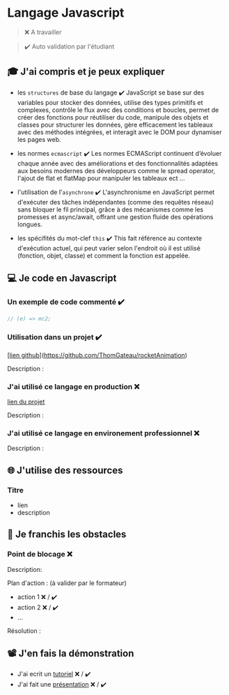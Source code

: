 # Langage Javascript

> ❌ A travailler

> ✔️ Auto validation par l'étudiant

## 🎓 J'ai compris et je peux expliquer

- les `structures` de base du langage ✔️
JavaScript se base sur des variables pour stocker des données, utilise des types primitifs et complexes, contrôle le flux avec des conditions et boucles, permet de créer des fonctions pour réutiliser du code, manipule des objets et classes pour structurer les données, gère efficacement les tableaux avec des méthodes intégrées, et interagit avec le DOM pour dynamiser les pages web.
  
- les normes `ecmascript` ✔️
Les normes ECMAScript continuent d’évoluer chaque année avec des améliorations et des fonctionnalités adaptées aux besoins modernes des développeurs comme le spread operator, l'ajout de flat et flatMap pour manipuler les tableaux ect ...

- l'utilisation de l'`asynchrone` ✔️
L'asynchronisme en JavaScript permet d'exécuter des tâches indépendantes (comme des requêtes réseau) sans bloquer le fil principal, grâce à des mécanismes comme les promesses et async/await, offrant une gestion fluide des opérations longues.

- les spécifités du mot-clef `this` ✔️
This fait référence au contexte d'exécution actuel, qui peut varier selon l'endroit où il est utilisé (fonction, objet, classe) et comment la fonction est appelée.

## 💻 Je code en Javascript

### Un exemple de code commenté ✔️

```javascript
// (e) => mc2;
```

### Utilisation dans un projet ✔️

[[lien github](...)](https://github.com/ThomGateau/rocketAnimation)

Description :

### J'ai utilisé ce langage en production ❌

[lien du projet](...)

Description :

### J'ai utilisé ce langage en environement professionnel ❌

Description :

## 🌐 J'utilise des ressources

### Titre

- lien
- description

## 🚧 Je franchis les obstacles

### Point de blocage ❌

Description:

Plan d'action : (à valider par le formateur)

- action 1 ❌ / ✔️
- action 2 ❌ / ✔️
- ...

Résolution :

## 📽️ J'en fais la démonstration

- J'ai ecrit un [tutoriel](...) ❌ / ✔️
- J'ai fait une [présentation](...) ❌ / ✔️

